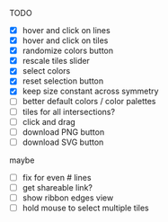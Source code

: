 TODO

- [x] hover and click on lines
- [x] hover and click on tiles
- [x] randomize colors button
- [x] rescale tiles slider
- [x] select colors
- [x] reset selection button
- [x] keep size constant across symmetry
- [ ] better default colors / color palettes
- [ ] tiles for all intersections?
- [ ] click and drag
- [ ] download PNG button
- [ ] download SVG button

maybe
- [ ] fix for even # lines
- [ ] get shareable link?
- [ ] show ribbon edges view
- [ ] hold mouse to select multiple tiles
